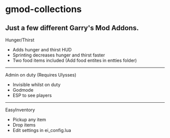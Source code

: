 # gmod-collections
Just a few different Garry's Mod Addons.
----------------------------------------
Hunger/Thirst
* Adds hunger and thirst HUD
* Sprinting decreases hunger and thirst faster
* Two food items included
(Add food entites in entties folder)
----------------------------------------
Admin on duty (Requires Ulysses)
* Invisible whilst on duty
* Godmode
* ESP to see players
----------------------------------------
EasyInventory
* Pickup any item
* Drop items
* Edit settings in ei_config.lua
